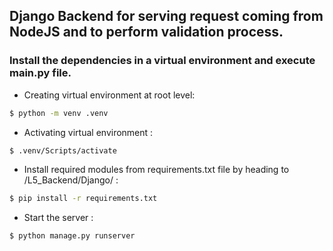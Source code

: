 ## Django Backend for serving request coming from NodeJS and to perform validation process.  

### Install the dependencies in a virtual environment and execute main.py file.

- Creating virtual environment at root level:
```bash
$ python -m venv .venv
```

- Activating virtual environment :
```bash
$ .venv/Scripts/activate
```

- Install required modules from requirements.txt file by heading to /L5_Backend/Django/ :
```bash
$ pip install -r requirements.txt
```

- Start the server :
```bash
$ python manage.py runserver
```
